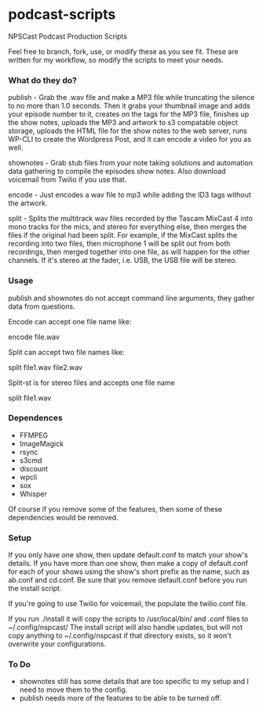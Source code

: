 # podcast-scripts
NPSCast Podcast Production Scripts

Feel free to branch, fork, use, or modify these as you see fit. These are written for my workflow, so modify the scripts to meet your needs. 

### What do they do?

publish - Grab the .wav file and make a MP3 file while truncating the silence to no more than 1.0 seconds. Then it grabs your thumbnail image and adds your episode number to it, creates on the tags for the MP3 file, finishes up the show notes, uploads the MP3 and artwork to s3 compatable object storage, uploads the HTML file for the show notes to the web server, runs WP-CLI to create the Wordpress Post, and it can encode a video for you as well.

shownotes - Grab stub files from your note taking solutions and automation data gathering to compile the episodes show notes. Also download voicemail from Twilio if you use that.

encode - Just encodes a wav file to mp3 while adding the ID3 tags without the artwork.

split -  Splits the multitrack wav files recorded by the Tascam MixCast 4 into mono tracks for the mics, and stereo for everything else, then merges the files if the original had been split. For example, if the MixCast splits the recording into two files, then microphone 1 will be split out from both recordings, then merged together into one file, as will happen for the other channels. If it's stereo at the fader, i.e. USB, the USB file will be stereo.

### Usage

publish and shownotes do not accept command line arguments, they gather data from questions.

Encode can accept one file name like:

encode file.wav

Split can accept two file names like:

split file1.wav file2.wav  

Split-st is for stereo files and accepts one file name

split file1.wav

### Dependences

- FFMPEG
- ImageMagick
- rsync
- s3cmd
- discount
- wpcli
- sox
- Whisper

Of course if you remove some of the features, then some of these dependencies would be removed.

### Setup

If you only have one show, then update default.conf to match your show's details.
If you have more than one show, then make a copy of default.conf for each of your shows using the show's short prefix as the name, such as ab.conf and cd.conf. Be sure that you remove default.conf before you run the install script.

If you're going to use Twilio for voicemail, the populate the twilio.conf file.

If you run ./install it will copy the scripts to /usr/local/bin/ and .conf files to ~/.config/nspcast/
The install script will also handle updates, but will not copy anything to ~/.config/nspcast if that directory exists, so it won't overwrite your configurations.

### To Do

- shownotes still has some details that are too specific to my setup and I need to move them to the config.
- publish needs more of the features to be able to be turned off.
